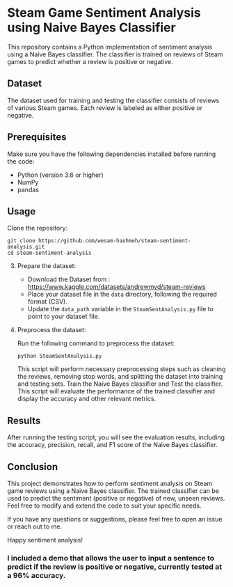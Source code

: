 # Steam Game Sentiment Analysis using Naive Bayes Classifier

This repository contains a Python implementation of sentiment analysis using a Naive Bayes classifier. The classifier is trained on reviews of Steam games to predict whether a review is positive or negative.

## Dataset

The dataset used for training and testing the classifier consists of reviews of various Steam games. Each review is labeled as either positive or negative.

## Prerequisites

Make sure you have the following dependencies installed before running the code:

- Python (version 3.6 or higher)
- NumPy
- pandas

## Usage

Clone the repository:

   ```
   git clone https://github.com/wesam-hashmeh/steam-sentiment-analysis.git
   cd steam-sentiment-analysis
   ```


3. Prepare the dataset:

   - Download the Dataset from : https://www.kaggle.com/datasets/andrewmvd/steam-reviews
   - Place your dataset file in the `data` directory, following the required format (CSV).
   - Update the `data_path` variable in the `SteamSentAnalysis.py` file to point to your dataset file.

4. Preprocess the dataset:

   Run the following command to preprocess the dataset:

   ```
   python SteamSentAnalysis.py
   ```

   This script will perform necessary preprocessing steps such as cleaning the reviews, removing stop words, and splitting the dataset into training and testing sets. Train the Naive Bayes classifier and Test the classifier. This script will evaluate the performance of the trained classifier and display the accuracy and other relevant metrics.

## Results

After running the testing script, you will see the evaluation results, including the accuracy, precision, recall, and F1 score of the Naive Bayes classifier.

## Conclusion

This project demonstrates how to perform sentiment analysis on Steam game reviews using a Naive Bayes classifier. The trained classifier can be used to predict the sentiment (positive or negative) of new, unseen reviews. Feel free to modify and extend the code to suit your specific needs.

If you have any questions or suggestions, please feel free to open an issue or reach out to me.

Happy sentiment analysis!


### I included a demo that allows the user to input a sentence to predict if the review is positive or negative, currently tested at a 96% accuracy.